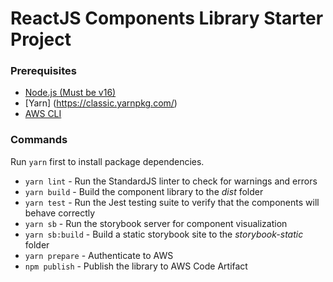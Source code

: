 # ReactJS Components Library Starter Project

### Prerequisites

-   [Node.js (Must be v16)](https://nodejs.org)
-   [Yarn] (https://classic.yarnpkg.com/)
-   [AWS CLI](https://aws.amazon.com/pt/cli/)

### Commands

Run `yarn` first to install package dependencies.

-   `yarn lint` - Run the StandardJS linter to check for warnings and errors
-   `yarn build` - Build the component library to the _dist_ folder
-   `yarn test` - Run the Jest testing suite to verify that the components will behave correctly
-   `yarn sb` - Run the storybook server for component visualization
-   `yarn sb:build` - Build a static storybook site to the _storybook-static_ folder
-   `yarn prepare` - Authenticate to AWS
-   `npm publish` - Publish the library to AWS Code Artifact
